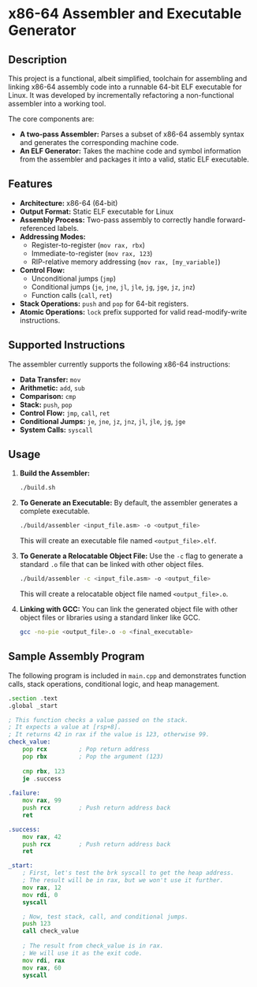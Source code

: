 # x86-64 Assembler and Executable Generator

## Description

This project is a functional, albeit simplified, toolchain for assembling and linking x86-64 assembly code into a runnable 64-bit ELF executable for Linux. It was developed by incrementally refactoring a non-functional assembler into a working tool.

The core components are:
- **A two-pass Assembler:** Parses a subset of x86-64 assembly syntax and generates the corresponding machine code.
- **An ELF Generator:** Takes the machine code and symbol information from the assembler and packages it into a valid, static ELF executable.

## Features

- **Architecture:** x86-64 (64-bit)
- **Output Format:** Static ELF executable for Linux
- **Assembly Process:** Two-pass assembly to correctly handle forward-referenced labels.
- **Addressing Modes:**
    - Register-to-register (`mov rax, rbx`)
    - Immediate-to-register (`mov rax, 123`)
    - RIP-relative memory addressing (`mov rax, [my_variable]`)
- **Control Flow:**
    - Unconditional jumps (`jmp`)
    - Conditional jumps (`je`, `jne`, `jl`, `jle`, `jg`, `jge`, `jz`, `jnz`)
    - Function calls (`call`, `ret`)
- **Stack Operations:** `push` and `pop` for 64-bit registers.
- **Atomic Operations:** `lock` prefix supported for valid read-modify-write instructions.

## Supported Instructions

The assembler currently supports the following x86-64 instructions:

- **Data Transfer:** `mov`
- **Arithmetic:** `add`, `sub`
- **Comparison:** `cmp`
- **Stack:** `push`, `pop`
- **Control Flow:** `jmp`, `call`, `ret`
- **Conditional Jumps:** `je`, `jne`, `jz`, `jnz`, `jl`, `jle`, `jg`, `jge`
- **System Calls:** `syscall`

## Usage

1.  **Build the Assembler:**
    ```sh
    ./build.sh
    ```
2.  **To Generate an Executable:**
    By default, the assembler generates a complete executable.
    ```sh
    ./build/assembler <input_file.asm> -o <output_file>
    ```
    This will create an executable file named `<output_file>.elf`.

3.  **To Generate a Relocatable Object File:**
    Use the `-c` flag to generate a standard `.o` file that can be linked with other object files.
    ```sh
    ./build/assembler -c <input_file.asm> -o <output_file>
    ```
    This will create a relocatable object file named `<output_file>.o`.

4.  **Linking with GCC:**
    You can link the generated object file with other object files or libraries using a standard linker like GCC.
    ```sh
    gcc -no-pie <output_file>.o -o <final_executable>
    ```

## Sample Assembly Program

The following program is included in `main.cpp` and demonstrates function calls, stack operations, conditional logic, and heap management.

```asm
.section .text
.global _start

; This function checks a value passed on the stack.
; It expects a value at [rsp+8].
; It returns 42 in rax if the value is 123, otherwise 99.
check_value:
    pop rcx         ; Pop return address
    pop rbx         ; Pop the argument (123)
    
    cmp rbx, 123
    je .success
    
.failure:
    mov rax, 99
    push rcx        ; Push return address back
    ret

.success:
    mov rax, 42
    push rcx        ; Push return address back
    ret

_start:
    ; First, let's test the brk syscall to get the heap address.
    ; The result will be in rax, but we won't use it further.
    mov rax, 12
    mov rdi, 0
    syscall

    ; Now, test stack, call, and conditional jumps.
    push 123
    call check_value
    
    ; The result from check_value is in rax.
    ; We will use it as the exit code.
    mov rdi, rax
    mov rax, 60
    syscall
```
